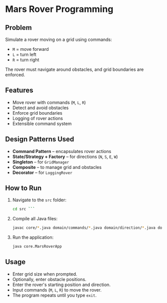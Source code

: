 # Mars Rover Programming

## Problem
Simulate a rover moving on a grid using commands:

- `M` = move forward  
- `L` = turn left  
- `R` = turn right  

The rover must navigate around obstacles, and grid boundaries are enforced.

## Features
- Move rover with commands (`M`, `L`, `R`)  
- Detect and avoid obstacles  
- Enforce grid boundaries  
- Logging of rover actions  
- Extensible command system  

## Design Patterns Used
- **Command Pattern** – encapsulates rover actions  
- **State/Strategy + Factory** – for directions (`N`, `S`, `E`, `W`)  
- **Singleton** – for `GridManager`  
- **Composite** – to manage grid and obstacles  
- **Decorator** – for `LoggingRover`  

## How to Run
1. Navigate to the `src` folder:  
   ```bash
   cd src ```

2. Compile all Java files:

   ```bash
   javac core/*.java domain/commands/*.java domain/direction/*.java domain/grid/*.java domain/decorator/*.java
   ```

3. Run the application:

   ```bash
   java core.MarsRoverApp
   ```

## Usage

* Enter grid size when prompted.
* Optionally, enter obstacle positions.
* Enter the rover's starting position and direction.
* Input commands (`M`, `L`, `R`) to move the rover.
* The program repeats until you type `exit`.
